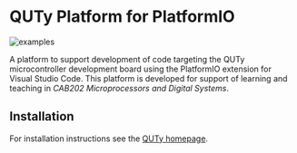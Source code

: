 # QUTy Platform for PlatformIO

![examples](https://github.com/cab202/quty/actions/workflows/examples.yml/badge.svg)

A platform to support development of code targeting the QUTy microcontroller development board using the PlatformIO extension for Visual Studio Code. This platform is developed for support of learning and teaching in *CAB202 Microprocessors and Digital Systems*.

## Installation

For installation instructions see the [QUTy homepage](https://cab202.github.io/quty/).

